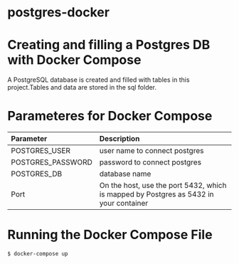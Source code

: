 # postgres-docker

# Creating and filling a Postgres DB with Docker Compose
A PostgreSQL database is created and filled with tables in this project.Tables and data are stored in the sql folder.

# Parameteres for Docker Compose
| Parameter          | Description|
| :---               |:----  | 
| POSTGRES_USER      |user name to connect postgres|
| POSTGRES_PASSWORD  |password to connect postgres|        
| POSTGRES_DB        |database name|
| Port               |On the host, use the port 5432, which is mapped by Postgres as 5432 in your container| 

# Running the Docker Compose File
```
$ docker-compose up
```

